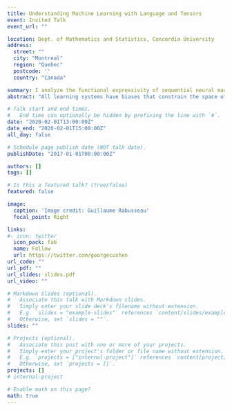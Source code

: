 ```yaml
---
title: Understanding Machine Learning with Language and Tensors
event: Invited Talk
event_url: ""

location: Dept. of Mathematics and Statistics, Concordia University
address:
  street: ""
  city: "Montreal"
  region: "Quebec"
  postcode: ''
  country: "Canada"

summary: I analyze the functional expressivity of sequential neural machine learning using tensor algebra and simulations on formal languages.
abstract: "All learning systems have biases that constrain the space of functions they can generalize. Supervised learning of sequential data recently uses recurrent neural networks (RNN) and automatic differentiation to approximate the underlying functions. This has yielded engineering success, but infamously opaque biases. I'll use formal language theory, tensors, and multilinear algebra to connect RNN computation and generalization to the Regular class of languages and finite-state automata, one of the most well-understood objects in theoretical computer science and discrete mathematics. I'll also show some empirical work connecting sequence-to-sequence networks to regular functions using natural language copying functions. If there is time, I will show how to generalize these conditions to arbitrary structures like trees and graphs using finite model theory and semigroup theory."

# Talk start and end times.
#   End time can optionally be hidden by prefixing the line with `#`.
date: "2020-02-01T13:00:00Z"
date_end: "2020-02-01T15:00:00Z"
all_day: false

# Schedule page publish date (NOT talk date).
publishDate: "2017-01-01T00:00:00Z"

authors: []
tags: []

# Is this a featured talk? (true/false)
featured: false

image:
  caption: 'Image credit: Guillaume Rabusseau'
  focal_point: Right

links:
#- icon: twitter
  icon_pack: fab
  name: Follow
  url: https://twitter.com/georgecushen
url_code: ""
url_pdf: ""
url_slides: slides.pdf
url_video: ""

# Markdown Slides (optional).
#   Associate this talk with Markdown slides.
#   Simply enter your slide deck's filename without extension.
#   E.g. `slides = "example-slides"` references `content/slides/example-slides.md`.
#   Otherwise, set `slides = ""`.
slides: ""

# Projects (optional).
#   Associate this post with one or more of your projects.
#   Simply enter your project's folder or file name without extension.
#   E.g. `projects = ["internal-project"]` references `content/project/deep-learning/index.md`.
#   Otherwise, set `projects = []`.
projects: []
# internal-project

# Enable math on this page?
math: true
---
```

